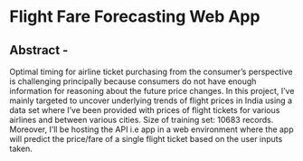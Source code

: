 # Flight Fare Forecasting Web App

## Abstract - 
Optimal timing for airline ticket purchasing from the consumer’s perspective is challenging principally because consumers do not have enough information for reasoning about the future price changes. In this project, I’ve mainly targeted to uncover underlying trends of flight prices in India using a data set where I’ve been provided with prices of flight tickets for various airlines and between various cities. Size of training set: 10683 records. Moreover, I’ll be hosting the API i.e app in a web environment where the app will predict the price/fare of a single flight ticket based on the user inputs taken.

